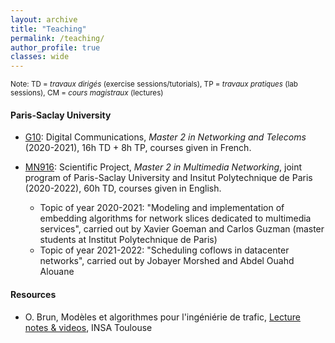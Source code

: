 ```yaml
---
layout: archive
title: "Teaching"
permalink: /teaching/
author_profile: true
classes: wide
---
```


<small>Note: TD = *travaux dirigés* (exercise sessions/tutorials), TP = *travaux pratiques* (lab sessions), CM = *cours magistraux* (lectures)</small>


#### Paris-Saclay University

* [G10](https://www.universite-paris-saclay.fr/formation/master/electronique-energie-electrique-automatique/m2-reseaux-et-telecoms): Digital Communications, *Master 2 in Networking and Telecoms* (2020-2021), 16h TD + 8h TP, courses given in French.

* [MN916](https://www.universite-paris-saclay.fr/en/education/master/electrical-engineering/m2-multimedia-networking): Scientific Project, *Master 2 in Multimedia Networking*, joint program of Paris-Saclay University and Insitut Polytechnique de Paris (2020-2022), 60h TD, courses given in English.
  * Topic of year 2020-2021: "Modeling and implementation of embedding algorithms for network slices dedicated to multimedia services", carried out by Xavier Goeman and Carlos Guzman (master students at Institut Polytechnique de Paris)
  * Topic of year 2021-2022: "Scheduling coflows in datacenter networks", carried out by Jobayer Morshed and Abdel Ouahd Alouane


#### Resources
* O. Brun, Modèles et algorithmes pour l'ingéniérie de trafic, [Lecture notes & videos](https://luuquangtrung.github.io/teaching/resources/brun/), INSA Toulouse
